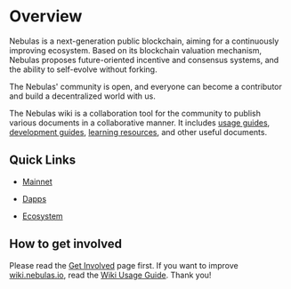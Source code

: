 # Overview

Nebulas is a next-generation public blockchain, aiming for a continuously improving ecosystem. Based on its blockchain valuation mechanism, Nebulas proposes future-oriented incentive and consensus systems, and the ability to self-evolve without forking.

The Nebulas' community is open, and everyone can become a contributor and build a decentralized world with us.

The Nebulas wiki is a collaboration tool for the community to publish various documents in a collaborative manner. It includes [usage guides](wiki-using-guide.html), [development guides](dapp-development/README.html), [learning resources](dapp-development/learning-resources.html), and other useful documents. 

## Quick Links


* [Mainnet](go-nebulas/README.html) 

* [Dapps](dapp-development/README.html)

* [Ecosystem](ecosystem/README.html)

## How to get involved

Please read the [Get Involved](how-to-contribute.html) page first. If you want to improve [wiki.nebulas.io](wiki.nebulas.io), read the [Wiki Usage Guide](wiki-using-guide.html). Thank you!

